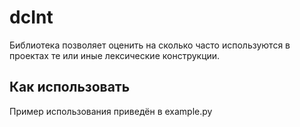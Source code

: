 # dcInt

Библиотека позволяет оценить на сколько часто используются в проектах те или иные лексические конструкции.

## Как использовать
Пример использования приведён в example.py
